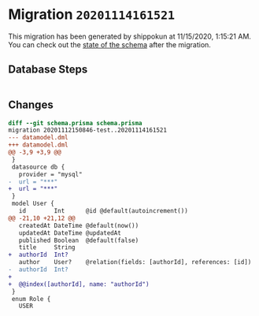# Migration `20201114161521`

This migration has been generated by shippokun at 11/15/2020, 1:15:21 AM.
You can check out the [state of the schema](./schema.prisma) after the migration.

## Database Steps

```sql

```

## Changes

```diff
diff --git schema.prisma schema.prisma
migration 20201112150846-test..20201114161521
--- datamodel.dml
+++ datamodel.dml
@@ -3,9 +3,9 @@
 }
 datasource db {
   provider = "mysql"
-  url = "***"
+  url = "***"
 }
 model User {
   id        Int      @id @default(autoincrement())
@@ -21,10 +21,12 @@
   createdAt DateTime @default(now())
   updatedAt DateTime @updatedAt
   published Boolean  @default(false)
   title     String
+  authorId  Int?
   author    User?    @relation(fields: [authorId], references: [id])
-  authorId  Int?
+
+  @@index([authorId], name: "authorId")
 }
 enum Role {
   USER
```


